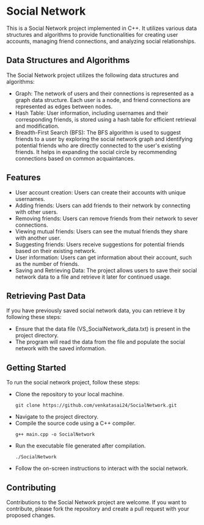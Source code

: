 # Social Network

This is a Social Network project implemented in C++. It utilizes various data structures and algorithms to provide functionalities for creating user accounts, managing friend connections, and analyzing social relationships.

## Data Structures and Algorithms

The Social Network project utilizes the following data structures and algorithms:

- Graph: The network of users and their connections is represented as a graph data structure. Each user is a node, and friend connections are represented as edges between nodes.
- Hash Table: User information, including usernames and their corresponding friends, is stored using a hash table for efficient retrieval and modification.
- Breadth-First Search (BFS): The BFS algorithm is used to suggest friends to a user by exploring the social network graph and identifying potential friends who are directly connected to the user's existing friends. It helps in expanding the social circle by recommending connections based on common acquaintances.

## Features

- User account creation: Users can create their accounts with unique usernames.
- Adding friends: Users can add friends to their network by connecting with other users.
- Removing friends: Users can remove friends from their network to sever connections.
- Viewing mutual friends: Users can see the mutual friends they share with another user.
- Suggesting friends: Users receive suggestions for potential friends based on their existing network.
- User information: Users can get information about their account, such as the number of friends.
- Saving and Retrieving Data: The project allows users to save their social network data to a file and retrieve it later for continued usage.

## Retrieving Past Data
If you have previously saved social network data, you can retrieve it by following these steps:

- Ensure that the data file (VS_SocialNetwork_data.txt) is present in the project directory.
- The program will read the data from the file and populate the social network with the saved information.

## Getting Started

To run the social network project, follow these steps:

- Clone the repository to your local machine.<pre>`git clone https://github.com/venkatasai24/SocialNetwork.git
`</pre>
- Navigate to the project directory.
- Compile the source code using a C++ compiler. <pre>```g++ main.cpp -o SocialNetwork```</pre>
- Run the executable file generated after compilation.<pre>`./SocialNetwork`</pre>
- Follow the on-screen instructions to interact with the social network.

## Contributing

Contributions to the Social Network project are welcome. If you want to contribute, please fork the repository and create a pull request with your proposed changes.

